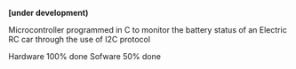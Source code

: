 **[under development)**

Microcontroller programmed in C to monitor the battery status of an Electric RC car through the use of I2C protocol

Hardware 100% done
Sofware 50% done
